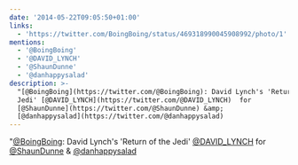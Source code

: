 ```yaml
---
date: '2014-05-22T09:05:50+01:00'
links:
  - 'https://twitter.com/BoingBoing/status/469318990045908992/photo/1'
mentions:
  - '@BoingBoing'
  - '@DAVID_LYNCH'
  - '@ShaunDunne'
  - '@danhappysalad'
description: >-
  "[@BoingBoing](https://twitter.com/@BoingBoing): David Lynch's 'Return of the
  Jedi' [@DAVID_LYNCH](https://twitter.com/@DAVID_LYNCH)  for
  [@ShaunDunne](https://twitter.com/@ShaunDunne) &amp;
  [@danhappysalad](https://twitter.com/@danhappysalad)
---
```

"[@BoingBoing](https://twitter.com/@BoingBoing): David Lynch's 'Return of the Jedi' [@DAVID_LYNCH](https://twitter.com/@DAVID_LYNCH)  for [@ShaunDunne](https://twitter.com/@ShaunDunne) &amp; [@danhappysalad](https://twitter.com/@danhappysalad)
